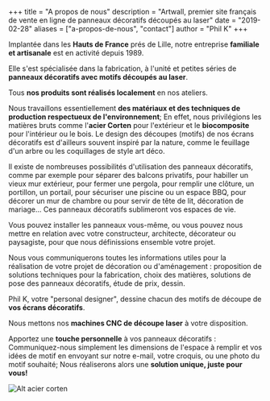 +++
title = "A propos de nous"
description = "Artwall, premier site français de vente en ligne de panneaux décoratifs découpés au laser"
date = "2019-02-28"
aliases = ["a-propos-de-nous", "contact"]
author = "Phil K"
+++

Implantée dans les **Hauts de France** prés de Lille, notre entreprise **familiale et artisanale** est en activité depuis 1989.

Elle s'est spécialisée dans la fabrication, à l'unité et petites séries de **panneaux décoratifs avec motifs découpés au laser**.

Tous **nos produits sont réalisés localement** en nos ateliers.

Nous travaillons essentiellement **des matériaux et des techniques de production respectueux de l'environnement**; En effet, nous privilégions les matières bruts comme l'**acier Corten** pour l'extérieur et le **biocomposite** pour l'intérieur ou le bois. 
Le design des découpes (motifs) de nos écrans décoratifs est d'ailleurs souvent inspiré par la nature, comme le feuillage d'un arbre ou les coquillages de style art déco.

Il existe de nombreuses possibilités d'utilisation des panneaux décoratifs, comme par exemple pour séparer des balcons privatifs, pour habiller un vieux mur extérieur, pour fermer une pergola, pour remplir une clôture, un portillon, un portail, pour sécuriser une piscine ou un espace BBQ, pour décorer un mur de chambre ou pour servir de tête de lit, décoration de mariage...
Ces panneaux décoratifs sublimeront vos espaces de vie.

Vous pouvez installer les panneaux vous-même, ou vous pouvez nous mettre en relation avec votre constructeur, architecte, décorateur ou paysagiste, pour que nous définissions ensemble votre projet.

Nous vous communiquerons toutes les informations utiles pour la réalisation de votre projet de décoration ou d'aménagement : proposition de solutions techniques pour la fabrication, choix des matières, solutions de pose des panneaux décoratifs, étude de prix, dessin.

Phil K, votre "personal designer", dessine chacun des motifs de découpe de **vos écrans décoratifs**.

Nous mettons nos **machines CNC de découpe laser** à votre disposition.

Apportez une **touche personnelle** à vos panneaux décoratifs : Communiquez-nous simplement les dimensions de l'espace à remplir et vos idées de motif en envoyant sur notre e-mail, votre croquis, ou une photo du motif souhaité;
Nous réaliserons alors une **solution unique, juste pour vous!** 

![Alt acier corten](https://philk59.github.io/my-blog/images/laser.jpg) 